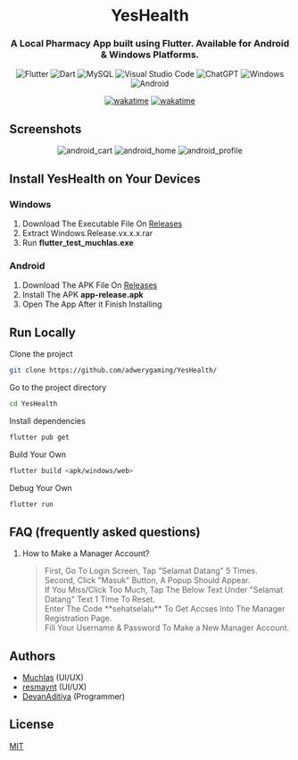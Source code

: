 <div align="center">
  
<h1><b>YesHealth</b></h1>
<h3>A Local Pharmacy App built using Flutter. Available for Android & Windows Platforms.</h3>

![Flutter](https://img.shields.io/badge/Flutter-%2302569B.svg?style=for-the-badge&logo=Flutter&logoColor=white)
![Dart](https://img.shields.io/badge/dart-%230175C2.svg?style=for-the-badge&logo=dart&logoColor=white)
![MySQL](https://img.shields.io/badge/mysql-%2300f.svg?style=for-the-badge&logo=mysql&logoColor=white)
![Visual Studio Code](https://img.shields.io/badge/Visual%20Studio%20Code-0078d7.svg?style=for-the-badge&logo=visual-studio-code&logoColor=white)
![ChatGPT](https://img.shields.io/badge/chatGPT-74aa9c?style=for-the-badge&logo=openai&logoColor=white)
![Windows](https://img.shields.io/badge/Windows-0078D6?style=for-the-badge&logo=windows&logoColor=white)
![Android](https://img.shields.io/badge/Android-3DDC84?style=for-the-badge&logo=android&logoColor=white)

[![wakatime](https://wakatime.com/badge/user/eb2a6d85-76a2-41b2-a9c5-7b42d3f0fbe2/project/018ca0f9-454a-455a-94fb-b86c74cd4a80.svg?style=for-the-badge)](https://wakatime.com/badge/user/eb2a6d85-76a2-41b2-a9c5-7b42d3f0fbe2/project/018ca0f9-454a-455a-94fb-b86c74cd4a80)
[![wakatime](https://wakatime.com/badge/github/adwerygaming/YesHealth.svg?style=for-the-badge)](https://wakatime.com/badge/github/adwerygaming/YesHealth)
</div>

## Screenshots

<div align="center">
  
![android_cart](https://github.com/adwerygaming/YesHealth/assets/50104357/a1182699-c718-4fdf-883c-1864152d3ea2)
![android_home](https://github.com/adwerygaming/YesHealth/assets/50104357/e1f62a27-7d16-491f-8448-ed62db383994)
![android_profile](https://github.com/adwerygaming/YesHealth/assets/50104357/8957a98a-ac7d-4801-84df-207876cde5cf)

</div>

## Install YesHealth on Your Devices

### Windows
1. Download The Executable File On [Releases](https://github.com/adwerygaming/YesHealth/releases)
2. Extract Windows.Release.vx.x.x.rar
3. Run **flutter_test_muchlas.exe**

### Android
1. Download The APK File On [Releases](https://github.com/adwerygaming/YesHealth/releases)
2. Install The APK **app-release.apk**
3. Open The App After it Finish Installing

## Run Locally

Clone the project

```bash
git clone https://github.com/adwerygaming/YesHealth/
```

Go to the project directory

```bash
cd YesHealth
```

Install dependencies

```bash
flutter pub get
```

Build Your Own

```bash
flutter build <apk/windows/web>
```

Debug Your Own

```bash
flutter run
```

## FAQ (frequently asked questions)
1. How to Make a Manager Account?
   <blockquote>
   First, Go To Login Screen, Tap "Selamat Datang" 5 Times.</br>
   Second, Click "Masuk" Button, A Popup Should Appear.</br>
   If You Miss/Click Too Much, Tap The Below Text Under "Selamat Datang" Text 1 Time To Reset.</br>
   Enter The Code **sehatselalu** To Get Accses Into The Manager Registration Page.</br>
   Fill Your Username & Password To Make a New Manager Account.</br>
   </blockquote>

## Authors

- [Muchlas](https://www.github.com/Muchlas04) (UI/UX)
- [resmaynt](https://github.com/resmaynt) (UI/UX)
- [DevanAditiya](https://www.github.com/adwerygaming) (Programmer) 

## License

[MIT](https://choosealicense.com/licenses/mit/)

